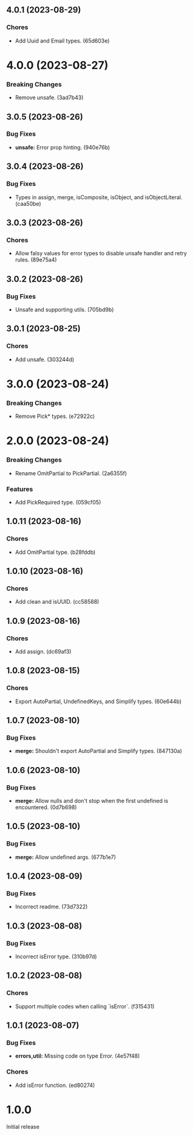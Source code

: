 ## 4.0.1 (2023-08-29)

### Chores

- Add Uuid and Email types. (65d603e)

# 4.0.0 (2023-08-27)

### Breaking Changes

- Remove unsafe. (3ad7b43)

## 3.0.5 (2023-08-26)

### Bug Fixes

- **unsafe:** Error prop hinting. (940e76b)

## 3.0.4 (2023-08-26)

### Bug Fixes

- Types in assign, merge, isComposite, isObject, and isObjectLiteral. (caa50be)

## 3.0.3 (2023-08-26)

### Chores

- Allow falsy values for error types to disable unsafe handler and retry rules. (89e75a4)

## 3.0.2 (2023-08-26)

### Bug Fixes

- Unsafe and supporting utils. (705bd9b)

## 3.0.1 (2023-08-25)

### Chores

- Add unsafe. (303244d)

# 3.0.0 (2023-08-24)

### Breaking Changes

- Remove Pick&#42; types. (e72922c)

# 2.0.0 (2023-08-24)

### Breaking Changes

- Rename OmitPartial to PickPartial. (2a6355f)

### Features

- Add PickRequired type. (059cf05)

## 1.0.11 (2023-08-16)

### Chores

- Add OmitPartial type. (b28fddb)

## 1.0.10 (2023-08-16)

### Chores

- Add clean and isUUID. (cc58588)

## 1.0.9 (2023-08-16)

### Chores

- Add assign. (dc69af3)

## 1.0.8 (2023-08-15)

### Chores

- Export AutoPartial, UndefinedKeys, and Simplify types. (60e644b)

## 1.0.7 (2023-08-10)

### Bug Fixes

- **merge:** Shouldn't export AutoPartial and Simplify types. (847130a)

## 1.0.6 (2023-08-10)

### Bug Fixes

- **merge:** Allow nulls and don't stop when the first undefined is encountered. (0d7b698)

## 1.0.5 (2023-08-10)

### Bug Fixes

- **merge:** Allow undefined args. (677b1e7)

## 1.0.4 (2023-08-09)

### Bug Fixes

- Incorrect readme. (73d7322)

## 1.0.3 (2023-08-08)

### Bug Fixes

- Incorrect isError type. (310b97d)

## 1.0.2 (2023-08-08)

### Chores

- Support multiple codes when calling &#96;isError&#96;. (f315431)

## 1.0.1 (2023-08-07)

### Bug Fixes

- **errors,util:** Missing code on type Error. (4e57f48)

### Chores

- Add isError function. (ed80274)

# 1.0.0

Initial release
